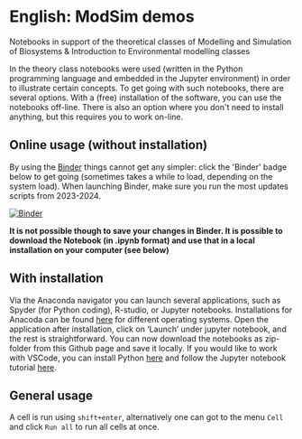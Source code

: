 # English: ModSim demos 
Notebooks in support of the theoretical classes of Modelling and Simulation of Biosystems & Introduction to Environmental modelling classes

In the theory class notebooks were used (written in the Python programming language and embedded in the Jupyter environment) in order to illustrate certain concepts. To get going with such notebooks, there are several options. With a (free) installation of the software, you can use the notebooks off-line. There is also an option where you don't need to install anything, but this requires you to work on-line.

## Online usage (without installation)
By using the [Binder](https://mybinder.org/) things cannot get any simpler: click the 'Binder' badge below to get going (sometimes takes a while to load, depending on the system load). When launching Binder, make sure you run the most updates scripts from 2023-2024.

[![Binder](https://mybinder.org/badge.svg)](https://mybinder.org/v2/gh/davidfernand/modsim_demos/HEAD)

**It is not possible though to save your changes in Binder. It is possible to download the Notebook (in .ipynb format) and use that in a local installation on your computer (see below)**

## With installation
Via the Anaconda navigator you can launch several applications, such as Spyder (for Python coding), R-studio, or Jupyter notebooks. Installations for Anacoda can be found [here](https://www.continuum.io/downloads) for different operating systems. Open the application after installation, click on ‘Launch’ under jupyter notebook, and the rest is straightforward. You can now download the notebooks as zip-folder from this Github page and save it locally. If you would like to work with VSCode, you can install Python [here](https://code.visualstudio.com/docs/python/python-tutorial) and follow the Jupyter notebook tutorial [here](https://code.visualstudio.com/docs/datascience/jupyter-notebooks).

## General usage

A cell is run using ```shift+enter```, alternatively one can got to the menu ```Cell``` and click ```Run all``` to run all cells at once.
